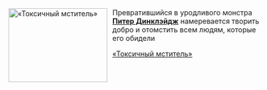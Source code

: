 <!--2025-07-19 11:44:17-->
<div class="yb">
  <div class="rss kino_kino"><a href="https://www.kino-teatr.ru/video/51588/" title="«Токсичный мститель»"><img src="https://www.kino-teatr.ru/video/8/8/51588/poster.jpg" width="196" height="147" align="left" hspace="5" style="margin: 0px 10px 0px 5px" alt="«Токсичный мститель»"/></a>Превратившийся в уродливого монстра <a href=https://www.kino-teatr.ru/kino/acter/m/hollywood/69127/bio/ target=_blank><strong>Питер Динклэйдж</strong></a> намеревается творить добро и отомстить всем людям, которые его обидели <p class="titl"><a href="https://www.kino-teatr.ru/video/51588/">«Токсичный мститель»</a></p></div>
</div>
